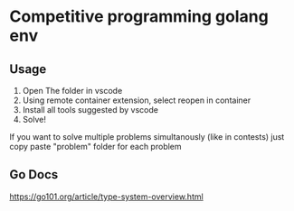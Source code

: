 # Competitive programming golang env

## Usage
1. Open The folder in vscode
2. Using remote container extension, select reopen in container
3. Install all tools suggested by vscode
4. Solve!

If you want to solve multiple problems simultanously (like in contests) just copy paste "problem" folder for each problem

## Go Docs
https://go101.org/article/type-system-overview.html
